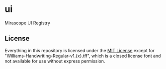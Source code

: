 # ui
Mirascope UI Registry

## License

Everything in this repository is licensed under the [MIT License](https://github.com/Mirascope/ui/blob/main/LICENSE) except for "Williams-Handwriting-Regular-v1.{x}.tff", which is a closed license font and not available for use without express permission.
